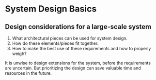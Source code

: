 # System Design Basics

## Design considerations for a large-scale system

1. What architectural pieces can be used for system design.
2. How do these elements/pieces fit together.
3. How to make the best use of these requirements and how to properly weigh?

It is unwise to design extensions for the system, before the requirements are uncertain. But prioritizing the design can save valuable time and resources in the future.

